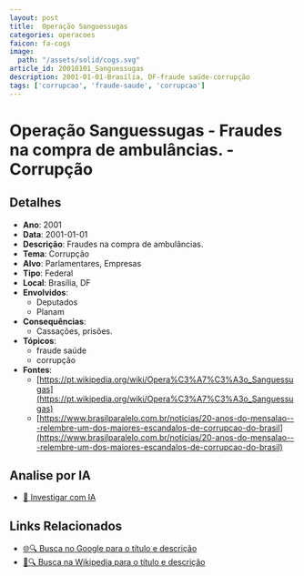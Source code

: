 ```yaml
---
layout: post
title:  Operação Sanguessugas
categories: operacoes
faicon: fa-cogs
image:
  path: "/assets/solid/cogs.svg"
article_id: 20010101_Sanguessugas
description: 2001-01-01-Brasília, DF-fraude saúde-corrupção
tags: ['corrupcao', 'fraude-saude', 'corrupcao']
---
```


# Operação Sanguessugas - Fraudes na compra de ambulâncias. - Corrupção

## Detalhes
- **Ano**: 2001
- **Data**: 2001-01-01
- **Descrição**: Fraudes na compra de ambulâncias.
- **Tema**: Corrupção
- **Alvo**: Parlamentares, Empresas
- **Tipo**: Federal
- **Local**: Brasília, DF
- **Envolvidos**:
  - Deputados
  - Planam
- **Consequências**:
  - Cassações, prisões.
- **Tópicos**:
  - fraude saúde
  - corrupção
- **Fontes**:
  - [https://pt.wikipedia.org/wiki/Opera%C3%A7%C3%A3o_Sanguessugas](https://pt.wikipedia.org/wiki/Opera%C3%A7%C3%A3o_Sanguessugas)
  - [https://www.brasilparalelo.com.br/noticias/20-anos-do-mensalao---relembre-um-dos-maiores-escandalos-de-corrupcao-do-brasil](https://www.brasilparalelo.com.br/noticias/20-anos-do-mensalao---relembre-um-dos-maiores-escandalos-de-corrupcao-do-brasil)

## Analise por IA
- [🤖 Investigar com IA](https://www.perplexity.ai/search?q=%22opera%C3%A7%C3%A3o%20policial%20Brasil%22%20Opera%C3%A7%C3%A3o%20Sanguessugas%20Fraudes%20na%20compra%20de%20ambul%C3%A2ncias.%20Bras%C3%ADlia%2C%20DF%202001-01-01)

## Links Relacionados
- [🌐🔍 Busca no Google para o título e descrição](https://www.google.com/search?q=%22opera%C3%A7%C3%A3o%20policial%20Brasil%22%20Opera%C3%A7%C3%A3o%20Sanguessugas%20Fraudes%20na%20compra%20de%20ambul%C3%A2ncias.%20Bras%C3%ADlia%2C%20DF%202001-01-01)
- [📖🔍 Busca na Wikipedia para o título e descrição](https://pt.wikipedia.org/w/index.php?search=%22opera%C3%A7%C3%A3o%20policial%20Brasil%22%20Opera%C3%A7%C3%A3o%20Sanguessugas%20Fraudes%20na%20compra%20de%20ambul%C3%A2ncias.%20Bras%C3%ADlia%2C%20DF%202001-01-01)

